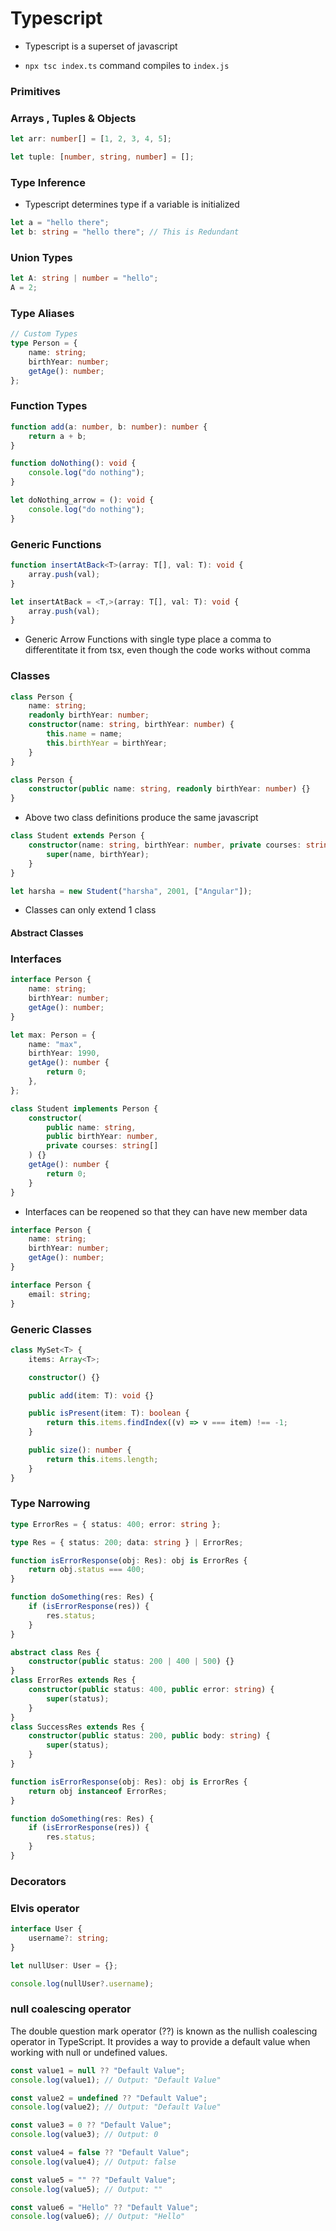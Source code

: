 # Typescript

-   Typescript is a superset of javascript

-   `npx tsc index.ts` command compiles to `index.js`
<!-- - `npx tsc index.ts -o <file>.js` command compilers to `<file>.js` -->

### Primitives

### Arrays , Tuples & Objects

```ts
let arr: number[] = [1, 2, 3, 4, 5];

let tuple: [number, string, number] = [];
```

### Type Inference

-   Typescript determines type if a variable is initialized

```ts
let a = "hello there";
let b: string = "hello there"; // This is Redundant
```

### Union Types

```ts
let A: string | number = "hello";
A = 2;
```

### Type Aliases

```ts
// Custom Types
type Person = {
    name: string;
    birthYear: number;
    getAge(): number;
};
```

### Function Types

```ts
function add(a: number, b: number): number {
    return a + b;
}

function doNothing(): void {
    console.log("do nothing");
}

let doNothing_arrow = (): void {
    console.log("do nothing");
}
```

### Generic Functions

```ts
function insertAtBack<T>(array: T[], val: T): void {
    array.push(val);
}
```

```ts
let insertAtBack = <T,>(array: T[], val: T): void {
    array.push(val);
}
```

-   Generic Arrow Functions with single type place a comma to differentitate it from tsx, even though the code works without comma

### Classes

```ts
class Person {
    name: string;
    readonly birthYear: number;
    constructor(name: string, birthYear: number) {
        this.name = name;
        this.birthYear = birthYear;
    }
}
```

```ts
class Person {
    constructor(public name: string, readonly birthYear: number) {}
}
```

-   Above two class definitions produce the same javascript

```ts
class Student extends Person {
    constructor(name: string, birthYear: number, private courses: string[]) {
        super(name, birthYear);
    }
}

let harsha = new Student("harsha", 2001, ["Angular"]);
```

-   Classes can only extend 1 class

#### Abstract Classes

### Interfaces

```ts
interface Person {
    name: string;
    birthYear: number;
    getAge(): number;
}

let max: Person = {
    name: "max",
    birthYear: 1990,
    getAge(): number {
        return 0;
    },
};
```

```ts
class Student implements Person {
    constructor(
        public name: string,
        public birthYear: number,
        private courses: string[]
    ) {}
    getAge(): number {
        return 0;
    }
}
```

-   Interfaces can be reopened so that they can have new member data

```ts
interface Person {
    name: string;
    birthYear: number;
    getAge(): number;
}

interface Person {
    email: string;
}
```

### Generic Classes

```ts
class MySet<T> {
    items: Array<T>;

    constructor() {}

    public add(item: T): void {}

    public isPresent(item: T): boolean {
        return this.items.findIndex((v) => v === item) !== -1;
    }

    public size(): number {
        return this.items.length;
    }
}
```

### Type Narrowing

```ts
type ErrorRes = { status: 400; error: string };

type Res = { status: 200; data: string } | ErrorRes;

function isErrorResponse(obj: Res): obj is ErrorRes {
    return obj.status === 400;
}

function doSomething(res: Res) {
    if (isErrorResponse(res)) {
        res.status;
    }
}
```

```ts
abstract class Res {
    constructor(public status: 200 | 400 | 500) {}
}
class ErrorRes extends Res {
    constructor(public status: 400, public error: string) {
        super(status);
    }
}
class SuccessRes extends Res {
    constructor(public status: 200, public body: string) {
        super(status);
    }
}

function isErrorResponse(obj: Res): obj is ErrorRes {
    return obj instanceof ErrorRes;
}

function doSomething(res: Res) {
    if (isErrorResponse(res)) {
        res.status;
    }
}
```

### Decorators

### Elvis operator

```typescript
interface User {
    username?: string;
}

let nullUser: User = {};

console.log(nullUser?.username);
```

### null coalescing operator

The double question mark operator (??) is known as the nullish coalescing operator in TypeScript. It provides a way to provide a default value when working with null or undefined values.

```typescript
const value1 = null ?? "Default Value";
console.log(value1); // Output: "Default Value"

const value2 = undefined ?? "Default Value";
console.log(value2); // Output: "Default Value"

const value3 = 0 ?? "Default Value";
console.log(value3); // Output: 0

const value4 = false ?? "Default Value";
console.log(value4); // Output: false

const value5 = "" ?? "Default Value";
console.log(value5); // Output: ""

const value6 = "Hello" ?? "Default Value";
console.log(value6); // Output: "Hello"
```
